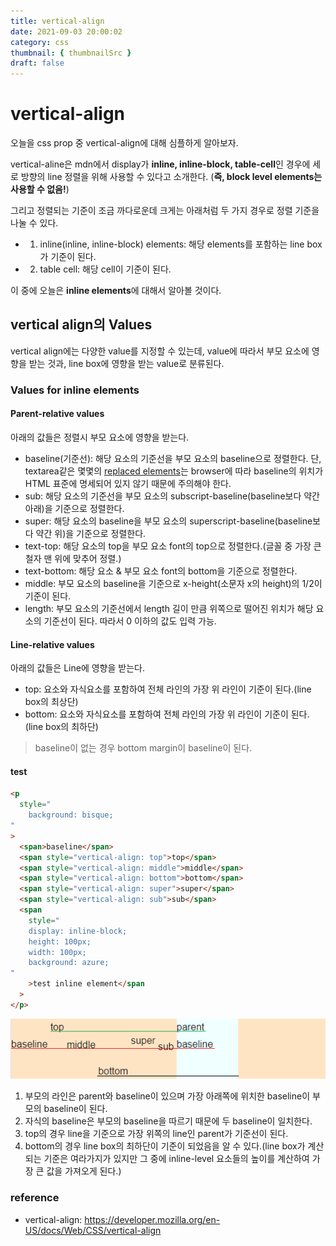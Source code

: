```yaml
---
title: vertical-align
date: 2021-09-03 20:00:02
category: css
thumbnail: { thumbnailSrc }
draft: false
---
```


# vertical-align

오늘을 css prop 중 vertical-align에 대해 심플하게 알아보자.

vertical-aline은 mdn에서 display가 **inline, inline-block, table-cell**인 경우에 세로 방향의 line 정렬을 위해 사용할 수 있다고 소개한다. (**즉, block level elements는 사용할 수 없음!**)

그리고 정렬되는 기준이 조금 까다로운데 크게는 아래처럼 두 가지 경우로 정렬 기준을 나눌 수 있다.

- 1. inline(inline, inline-block) elements: 해당 elements를 포함하는 line box가 기준이 된다.
- 2. table cell: 해당 cell이 기준이 된다.

이 중에 오늘은 **inline elements**에 대해서 알아볼 것이다.

## vertical align의 Values

vertical align에는 다양한 value를 지정할 수 있는데,
value에 따라서 부모 요소에 영향을 받는 것과, line box에 영향을 받는 value로 분류된다.

### Values for inline elements

#### Parent-relative values

아래의 값들은 정렬시 부모 요소에 영향을 받는다.

- baseline(기준선): 해당 요소의 기준선을 부모 요소의 baseline으로 정렬한다. 단, textarea같은 몇몇의 [replaced elements](https://developer.mozilla.org/en-US/docs/Web/CSS/Replaced_element)는 browser에 따라 baseline의 위치가 HTML 표준에 명세되어 있지 않기 때문에 주의해야 한다.
- sub: 해당 요소의 기준선을 부모 요소의 subscript-baseline(baseline보다 약간 아래)을 기준으로 정렬한다.
- super: 해당 요소의 baseline을 부모 요소의 superscript-baseline(baseline보다 약간 위)을 기준으로 정렬한다.
- text-top: 해당 요소의 top을 부모 요소 font의 top으로 정렬한다.(글꼴 중 가장 큰 철자 맨 위에 맞추어 정렬.)
- text-bottom: 해당 요소 & 부모 요소 font의 bottom을 기준으로 정렬한다.
- middle: 부모 요소의 baseline을 기준으로 x-height(소문자 x의 height)의 1/2이 기준이 된다.
- length: 부모 요소의 기준선에서 length 길이 만큼 위쪽으로 떨어진 위치가 해당 요소의 기준선이 된다. 따라서 0 이하의 값도 입력 가능.

#### Line-relative values

아래의 값들은 Line에 영향을 받는다.

- top: 요소와 자식요소를 포함하여 전체 라인의 가장 위 라인이 기준이 된다.(line box의 최상단)
- bottom: 요소와 자식요소를 포함하여 전체 라인의 가장 위 라인이 기준이 된다.(line box의 최하단)

> baseline이 없는 경우 bottom margin이 baseline이 된다.

#### test

```html
<p
  style="
    background: bisque;
"
>
  <span>baseline</span>
  <span style="vertical-align: top">top</span>
  <span style="vertical-align: middle">middle</span>
  <span style="vertical-align: bottom">bottom</span>
  <span style="vertical-align: super">super</span>
  <span style="vertical-align: sub">sub</span>
  <span
    style="
    display: inline-block;
    height: 100px;
    width: 100px;
    background: azure;
"
    >test inline element</span
  >
</p>
```

<div style="text-align:center">
    <img src="images/baseline.png"/>
</div>

1. 부모의 라인은 parent와 baseline이 있으며 가장 아래쪽에 위치한 baseline이 부모의 baseline이 된다.
2. 자식의 baseline은 부모의 baseline을 따르기 때문에 두 baseline이 일치한다.
3. top의 경우 line을 기준으로 가장 위쪽의 line인 parent가 기준선이 된다.
4. bottom의 경우 line box의 최하단이 기준이 되었음을 알 수 있다.(line box가 계산되는 기준은 여라가지가 있지만 그 중에 inline-level 요소들의 높이를 계산하여 가장 큰 값을 가져오게 된다.)

### reference

- vertical-align: https://developer.mozilla.org/en-US/docs/Web/CSS/vertical-align

